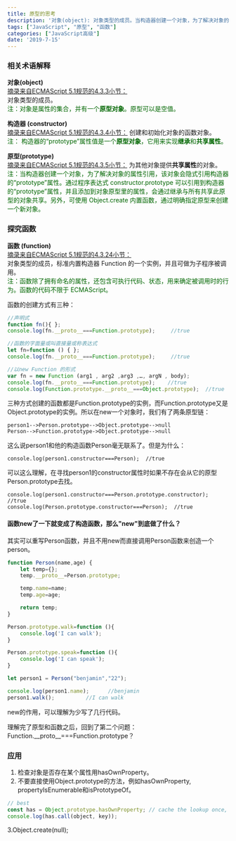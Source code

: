 ```yaml
---
title: 原型的思考
description: '对象(object): 对象类型的成员。当构造器创建一个对象，为了解决对象的属性引用，该对象会隐式引用构造器的“prototype”属性。通过程序表达式 constructor.prototype 可以引用到构造器的“prototype”属性，并且添加到对象原型里的属性，会通过继承与所有共享此原型的对象共享。另外，可使用 Object.create 内置函数，通过明确指定原型来创建一个新对象......'
tags: ["JavaScript", "原型", "函数"]
categories: ["JavaScript高级"]
date: '2019-7-15'
---
```


### 相关术语解释

**对象(object)**<br>
[摘录来自ECMAScript 5.1规范的4.3.3小节：](http://yanhaijing.com/es5/#14)<br>
对象类型的成员。<br>
<font color="#006600">注：对象是属性的集合，并有一个**原型对象**。原型可以是空值。</font>

**构造器 (constructor)**<br>
[摘录来自ECMAScript 5.1规范的4.3.4小节：](http://yanhaijing.com/es5/#14)
创建和初始化对象的函数对象。<br>
<font color="#006600">注： 构造器的“prototype”属性值是一个**原型对象**，它用来实现**继承**和**共享属性**。</font>

**原型(prototype)**<br>
[摘录来自ECMAScript 5.1规范的4.3.5小节：](http://yanhaijing.com/es5/#14)
为其他对象提供**共享属性**的对象。<br>
<font color="#006600">注：当构造器创建一个对象，为了解决对象的属性引用，该对象会隐式引用构造器的“prototype”属性。通过程序表达式 constructor.prototype 可以引用到构造器的“prototype”属性，并且添加到对象原型里的属性，会通过继承与所有共享此原型的对象共享。另外，可使用 Object.create 内置函数，通过明确指定原型来创建一个新对象。</font>



### 探究函数

**函数 (function)**<br>
[摘录来自ECMAScript 5.1规范的4.3.24小节：](http://yanhaijing.com/es5/#14)<br>
对象类型的成员，标准内置构造器 Function 的一个实例，并且可做为子程序被调用。<br>
<font color="#006600">注：函数除了拥有命名的属性，还包含可执行代码、状态，用来确定被调用时的行为。函数的代码不限于 ECMAScript。</font>

函数的创建方式有三种：
``` javascript
//声明式
function fn(){ };
console.log(fn.__proto__===Function.prototype);     //true

//函数的字面量或叫直接量或称表达式
let fn=function () { };
console.log(fn.__proto__===Function.prototype);     //true

//以new Function 的形式
var fn = new Function (arg1 , arg2 ,arg3 ,…, argN , body); 
console.log(fn.__proto__===Function.prototype);    //true
console.log(Function.prototype.__proto__===Object.prototype);  //true
```
三种方式创建的函数都是Function.prototype的实例，而Function.prototype又是Object.prototype的实例。所以在new一个对象时，我们有了两条原型链：
```
person1-->Person.prototype-->Object.prototype-->null
Person-->Function.prototype->Object.prototype-->null
```
这么说person1和他的构造函数Person毫无联系了。但是为什么：
```
console.log(person1.constructor===Person);  //true
```
可以这么理解，在寻找person1的constructor属性时如果不存在会从它的原型Person.prototype去找。
```
console.log(person1.constructor===Person.prototype.constructor);  //true
console.log(Person.prototype.constructor===Person);  //true
```


#### 函数new了一下就变成了构造函数，那么"new"到底做了什么？
其实可以重写Person函数，并且不用new而直接调用Person函数来创造一个person。
``` js
function Person(name,age) {
    let temp={};
    temp.__proto__=Person.prototype;

    temp.name=name;
    temp.age=age;

    return temp;
}

Person.prototype.walk=function (){
    console.log('I can walk');
}

Person.prototype.speak=function (){
    console.log('I can speak');
}

let person1 = Person("benjamin","22");

console.log(person1.name);      //benjamin
person1.walk();          //I can walk  
```
new的作用，可以理解为少写了几行代码。

理解完了原型和函数之后，回到了第二个问题：Function.\_\_proto\_\_===Function.prototype？


### 应用
1. 检查对象是否存在某个属性用hasOwnProperty。
2. 不要直接使用Object.prototype的方法，例如hasOwnProperty, propertyIsEnumerable和isPrototypeOf。
``` js
// best
const has = Object.prototype.hasOwnProperty; // cache the lookup once, in module scope.
console.log(has.call(object, key));
```
3.Object.create(null);






























